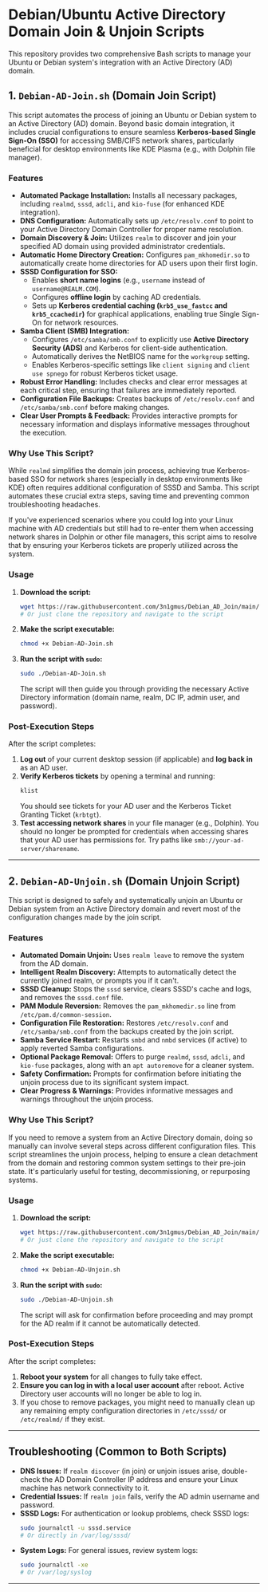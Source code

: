# Debian/Ubuntu Active Directory Domain Join & Unjoin Scripts

This repository provides two comprehensive Bash scripts to manage your Ubuntu or Debian system's integration with an Active Directory (AD) domain.

## 1\. `Debian-AD-Join.sh` (Domain Join Script)

This script automates the process of joining an Ubuntu or Debian system to an Active Directory (AD) domain. Beyond basic domain integration, it includes crucial configurations to ensure seamless **Kerberos-based Single Sign-On (SSO)** for accessing SMB/CIFS network shares, particularly beneficial for desktop environments like KDE Plasma (e.g., with Dolphin file manager).

### Features

  * **Automated Package Installation:** Installs all necessary packages, including `realmd`, `sssd`, `adcli`, and `kio-fuse` (for enhanced KDE integration).
  * **DNS Configuration:** Automatically sets up `/etc/resolv.conf` to point to your Active Directory Domain Controller for proper name resolution.
  * **Domain Discovery & Join:** Utilizes `realm` to discover and join your specified AD domain using provided administrator credentials.
  * **Automatic Home Directory Creation:** Configures `pam_mkhomedir.so` to automatically create home directories for AD users upon their first login.
  * **SSSD Configuration for SSO:**
      * Enables **short name logins** (e.g., `username` instead of `username@REALM.COM`).
      * Configures **offline login** by caching AD credentials.
      * Sets up **Kerberos credential caching (`krb5_use_fastcc` and `krb5_ccachedir`)** for graphical applications, enabling true Single Sign-On for network resources.
  * **Samba Client (SMB) Integration:**
      * Configures `/etc/samba/smb.conf` to explicitly use **Active Directory Security (ADS)** and Kerberos for client-side authentication.
      * Automatically derives the NetBIOS name for the `workgroup` setting.
      * Enables Kerberos-specific settings like `client signing` and `client use spnego` for robust Kerberos ticket usage.
  * **Robust Error Handling:** Includes checks and clear error messages at each critical step, ensuring that failures are immediately reported.
  * **Configuration File Backups:** Creates backups of `/etc/resolv.conf` and `/etc/samba/smb.conf` before making changes.
  * **Clear User Prompts & Feedback:** Provides interactive prompts for necessary information and displays informative messages throughout the execution.

### Why Use This Script?

While `realmd` simplifies the domain join process, achieving true Kerberos-based SSO for network shares (especially in desktop environments like KDE) often requires additional configuration of SSSD and Samba. This script automates these crucial extra steps, saving time and preventing common troubleshooting headaches.

If you've experienced scenarios where you could log into your Linux machine with AD credentials but still had to re-enter them when accessing network shares in Dolphin or other file managers, this script aims to resolve that by ensuring your Kerberos tickets are properly utilized across the system.

### Usage

1.  **Download the script:**

    ```bash
    wget https://raw.githubusercontent.com/3n1gmus/Debian_AD_Join/main/Debian-AD-Join.sh
    # Or just clone the repository and navigate to the script
    ```

2.  **Make the script executable:**

    ```bash
    chmod +x Debian-AD-Join.sh
    ```

3.  **Run the script with `sudo`:**

    ```bash
    sudo ./Debian-AD-Join.sh
    ```

    The script will then guide you through providing the necessary Active Directory information (domain name, realm, DC IP, admin user, and password).

### Post-Execution Steps

After the script completes:

1.  **Log out** of your current desktop session (if applicable) and **log back in** as an AD user.
2.  **Verify Kerberos tickets** by opening a terminal and running:
    ```bash
    klist
    ```
    You should see tickets for your AD user and the Kerberos Ticket Granting Ticket (`krbtgt`).
3.  **Test accessing network shares** in your file manager (e.g., Dolphin). You should no longer be prompted for credentials when accessing shares that your AD user has permissions for. Try paths like `smb://your-ad-server/sharename`.

-----

## 2\. `Debian-AD-Unjoin.sh` (Domain Unjoin Script)

This script is designed to safely and systematically unjoin an Ubuntu or Debian system from an Active Directory domain and revert most of the configuration changes made by the join script.

### Features

  * **Automated Domain Unjoin:** Uses `realm leave` to remove the system from the AD domain.
  * **Intelligent Realm Discovery:** Attempts to automatically detect the currently joined realm, or prompts you if it can't.
  * **SSSD Cleanup:** Stops the `sssd` service, clears SSSD's cache and logs, and removes the `sssd.conf` file.
  * **PAM Module Reversion:** Removes the `pam_mkhomedir.so` line from `/etc/pam.d/common-session`.
  * **Configuration File Restoration:** Restores `/etc/resolv.conf` and `/etc/samba/smb.conf` from the backups created by the join script.
  * **Samba Service Restart:** Restarts `smbd` and `nmbd` services (if active) to apply reverted Samba configurations.
  * **Optional Package Removal:** Offers to purge `realmd`, `sssd`, `adcli`, and `kio-fuse` packages, along with an `apt autoremove` for a cleaner system.
  * **Safety Confirmation:** Prompts for confirmation before initiating the unjoin process due to its significant system impact.
  * **Clear Progress & Warnings:** Provides informative messages and warnings throughout the unjoin process.

### Why Use This Script?

If you need to remove a system from an Active Directory domain, doing so manually can involve several steps across different configuration files. This script streamlines the unjoin process, helping to ensure a clean detachment from the domain and restoring common system settings to their pre-join state. It's particularly useful for testing, decommissioning, or repurposing systems.

### Usage

1.  **Download the script:**

    ```bash
    wget https://raw.githubusercontent.com/3n1gmus/Debian_AD_Join/main/Debian-AD-Unjoin.sh
    # Or just clone the repository and navigate to the script
    ```

2.  **Make the script executable:**

    ```bash
    chmod +x Debian-AD-Unjoin.sh
    ```

3.  **Run the script with `sudo`:**

    ```bash
    sudo ./Debian-AD-Unjoin.sh
    ```

    The script will ask for confirmation before proceeding and may prompt for the AD realm if it cannot be automatically detected.

### Post-Execution Steps

After the script completes:

1.  **Reboot your system** for all changes to fully take effect.
2.  **Ensure you can log in with a local user account** after reboot. Active Directory user accounts will no longer be able to log in.
3.  If you chose to remove packages, you might need to manually clean up any remaining empty configuration directories in `/etc/sssd/` or `/etc/realmd/` if they exist.

-----

## Troubleshooting (Common to Both Scripts)

  * **DNS Issues:** If `realm discover` (in join) or unjoin issues arise, double-check the AD Domain Controller IP address and ensure your Linux machine has network connectivity to it.
  * **Credential Issues:** If `realm join` fails, verify the AD admin username and password.
  * **SSSD Logs:** For authentication or lookup problems, check SSSD logs:
    ```bash
    sudo journalctl -u sssd.service
    # Or directly in /var/log/sssd/
    ```
  * **System Logs:** For general issues, review system logs:
    ```bash
    sudo journalctl -xe
    # Or /var/log/syslog
    ```

-----